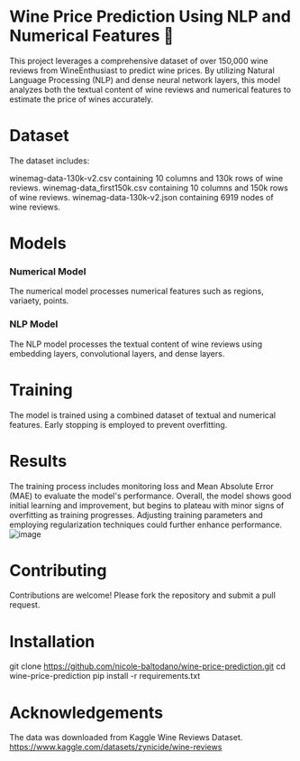 # Wine Price Prediction Using NLP and Numerical Features 🍷

This project leverages a comprehensive dataset of over 150,000 wine reviews from WineEnthusiast to predict wine prices. By utilizing Natural Language Processing (NLP) and dense neural network layers, this model analyzes both the textual content of wine reviews and numerical features to estimate the price of wines accurately.

# Dataset

The dataset includes:

winemag-data-130k-v2.csv containing 10 columns and 130k rows of wine reviews.
winemag-data_first150k.csv containing 10 columns and 150k rows of wine reviews.
winemag-data-130k-v2.json containing 6919 nodes of wine reviews.

# Models

### Numerical Model
The numerical model processes numerical features such as regions, variaety, points.

### NLP Model
The NLP model processes the textual content of wine reviews using embedding layers, convolutional layers, and dense layers.

# Training
The model is trained using a combined dataset of textual and numerical features. Early stopping is employed to prevent overfitting.

# Results

The training process includes monitoring loss and Mean Absolute Error (MAE) to evaluate the model's performance. Overall, the model shows good initial learning and improvement, but begins to plateau with minor signs of overfitting as training progresses. Adjusting training parameters and employing regularization techniques could further enhance performance.
![image](https://github.com/user-attachments/assets/b631a8b7-b883-46cd-9785-30948887f933)

# Contributing

Contributions are welcome! Please fork the repository and submit a pull request.

# Installation 

git clone 
https://github.com/nicole-baltodano/wine-price-prediction.git
cd wine-price-prediction
pip install -r requirements.txt

# Acknowledgements

The data was downloaded from Kaggle Wine Reviews Dataset.
https://www.kaggle.com/datasets/zynicide/wine-reviews


